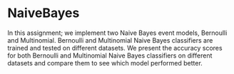 # NaiveBayes

In this assignment; we implement two Naive Bayes event models, Bernoulli and Multinomial. Bernoulli and Multinomial Naive Bayes classifiers are trained and tested on different datasets. We present the accuracy scores for both Bernoulli and Multinomial Naive Bayes classifiers on different datasets and compare them to see which model performed better.
